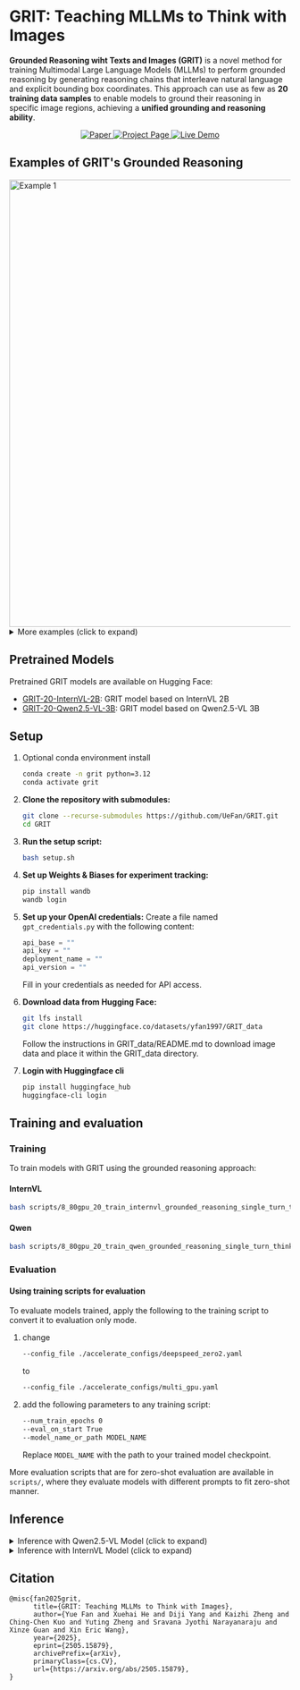 # GRIT: Teaching MLLMs to Think with Images

**Grounded Reasoning wiht Texts and Images (GRIT)** is a novel method for training Multimodal Large Language Models (MLLMs) to perform grounded reasoning by generating reasoning chains that interleave natural language and explicit bounding box coordinates. This approach can use as few as **20 training data samples** to enable models to ground their reasoning in specific image regions, achieving a **unified grounding and reasoning ability**.

<div align="center">
  <a href="https://arxiv.org/abs/2505.15879">
    <img src="https://img.shields.io/badge/Paper-arXiv-red?style=flat-square" alt="Paper">
  </a>
  <a href="https://grounded-reasoning.github.io">
    <img src="https://img.shields.io/badge/Project-Page-blue?style=flat-square" alt="Project Page">
  </a>
  <a href="https://651494eb3c6ed1083b.gradio.live">
    <img src="https://img.shields.io/badge/Live-Demo-green?style=flat-square" alt="Live Demo">
  </a>
</div>

## Examples of GRIT's Grounded Reasoning

<img src="readme_images/eg1.png" alt="Example 1" width="800">

<details>
<summary>More examples (click to expand)</summary>

<img src="readme_images/eg2.png" alt="Example 2" width="800">

<img src="readme_images/eg3.png" alt="Example 3" width="800">

</details>

## Pretrained Models

Pretrained GRIT models are available on Hugging Face:

- [GRIT-20-InternVL-2B](https://huggingface.co/yfan1997/GRIT-20-InternVL-2B): GRIT model based on InternVL 2B
- [GRIT-20-Qwen2.5-VL-3B](https://huggingface.co/yfan1997/GRIT-20-Qwen2.5-VL-3B): GRIT model based on Qwen2.5-VL 3B

## Setup

1. Optional conda environment install
    ```bash
    conda create -n grit python=3.12
    conda activate grit
    ```
2. **Clone the repository with submodules:**
   ```bash
   git clone --recurse-submodules https://github.com/UeFan/GRIT.git
   cd GRIT
   ```
3. **Run the setup script:**
   ```bash
   bash setup.sh
   ```
4. **Set up Weights & Biases for experiment tracking:**
   ```bash
   pip install wandb
   wandb login
   ```

5. **Set up your OpenAI credentials:**
   Create a file named `gpt_credentials.py` with the following content:
   ```python
   api_base = ""
   api_key = ""
   deployment_name = ""
   api_version = ""
   ```
   Fill in your credentials as needed for API access.

6. **Download data from Hugging Face:**
   ```bash
   git lfs install
   git clone https://huggingface.co/datasets/yfan1997/GRIT_data
   ```
   Follow the instructions in GRIT_data/README.md to download image data and place it within the GRIT_data directory.
7. **Login with Huggingface cli**
    ```bash
    pip install huggingface_hub
    huggingface-cli login
    ```


## Training and evaluation

### Training

To train models with GRIT using the grounded reasoning approach:

#### InternVL
```bash
bash scripts/8_80gpu_20_train_internvl_grounded_reasoning_single_turn_think_rethink.sh
```

#### Qwen
```bash
bash scripts/8_80gpu_20_train_qwen_grounded_reasoning_single_turn_think_rethink.sh
```

### Evaluation

#### Using training scripts for evaluation
To evaluate models trained, apply the following to the training script to convert it to evaluation only mode.

1. change 
    ```bash
    --config_file ./accelerate_configs/deepspeed_zero2.yaml
    ```
    to 
    ```bash
    --config_file ./accelerate_configs/multi_gpu.yaml
    ```

2. add the following parameters to any training script:
    ```bash
    --num_train_epochs 0
    --eval_on_start True 
    --model_name_or_path MODEL_NAME
    ```

    Replace `MODEL_NAME` with the path to your trained model checkpoint.


More evaluation scripts that are for zero-shot evaluation are available in `scripts/`, where they evaluate models with different prompts to fit zero-shot manner.


## Inference

<details>
<summary>Inference with Qwen2.5-VL Model (click to expand)</summary>

```python
import re
import torch
from transformers import Qwen2_5_VLForConditionalGeneration, AutoProcessor
from qwen_vl_utils import process_vision_info  # From the GRIT repo

# Load model and processor
model_id = "yfan1997/GRIT-20-Qwen2.5-VL-3B"  # or your local checkpoint path
model = Qwen2_5_VLForConditionalGeneration.from_pretrained(
    model_id,
    torch_dtype="bfloat16",
    device_map={"": 0},
    attn_implementation="flash_attention_2",
).eval()

processor = AutoProcessor.from_pretrained(model_id)

# Prepare input
image_path = "path/to/your/image.jpg"
query = "Ask a question here."

# Format prompt with GRIT thinking structure
prompt_suffix = (
    " First, think between <think> and </think> while output necessary "
    "coordinates needed to answer the question in JSON with key 'bbox_2d'. "
    "Then, based on the thinking contents and coordinates, rethink between "
    "<rethink> </rethink> and then answer the question after <answer>.\n"
)

# Create messages
messages = [
    {
        "role": "user",
        "content": [
            {"type": "image", "image": image_path},
            {"type": "text", "text": f"Question: {query}{prompt_suffix}"},
        ],
    }
]

# Apply chat template
chat_text = processor.apply_chat_template(
    messages, tokenize=False, add_generation_prompt=True
)

# Process inputs
img_inputs, vid_inputs = process_vision_info(messages)
inputs = processor(
    text=[chat_text],
    images=img_inputs,
    videos=vid_inputs,
    padding=True,
    return_tensors="pt",
).to(model.device)

# Run inference
generation_config = model.generation_config
generation_config.max_new_tokens = 1024
generation_config.temperature = 0.001
generation_config.top_k = 1
generation_config.top_p = 0.0

with torch.inference_mode():
    gen_ids = model.generate(**inputs, generation_config=generation_config)

output = processor.batch_decode(
    gen_ids[:, inputs.input_ids.shape[1]:],
    skip_special_tokens=True,
    clean_up_tokenization_spaces=False,
)[0]

# Parse bounding boxes
bbox_regex = re.compile(r"\b\d+,\s*\d+,\s*\d+,\s*\d+\b")
bboxes = []
for match in bbox_regex.findall(output):
    try:
        x1, y1, x2, y2 = map(int, match.split(","))
        bboxes.append((x1, y1, x2, y2))
    except ValueError:
        pass

print(f"Output: {output}")
print(f"Detected bounding boxes: {bboxes}")
```

For a complete implementation with visualization, see `gradio_qwen.py` in the repository.
</details>

<details>
<summary>Inference with InternVL Model (click to expand)</summary>

```python
import torch
from transformers import AutoTokenizer, AutoModel
from internvl.model.internvl_chat.modeling_internvl_chat import InternVLChatModel
from internvl.train.dataset import build_transform, dynamic_preprocess
from PIL import Image
import torchvision.transforms as T
from torchvision.transforms.functional import InterpolationMode

# 1. Load model and tokenizer
model_path = "yfan1997/GRIT-20-InternVL-2B"  # or path to your fine-tuned GRIT model
model = InternVLChatModel.from_pretrained(
    model_path,
    torch_dtype=torch.bfloat16,
    use_flash_attn=True,
    trust_remote_code=True
).eval().cuda()

tokenizer = AutoTokenizer.from_pretrained(
    model_path, 
    trust_remote_code=True, 
    use_fast=False
)

# 2. Helper functions for image processing
def load_image(image_file, input_size=448, max_num=5):
    image = Image.open(image_file).convert('RGB')
    transform = build_transform(False,input_size=input_size)
    images = dynamic_preprocess(image, image_size=input_size, use_thumbnail=True, max_num=max_num)
    pixel_values = [transform(image) for image in images]
    pixel_values = torch.stack(pixel_values)
    return pixel_values

# 3. Load and process image
# Prepare input
image_path = "path/to/your/image.jpg"
query = "Ask a question here."

pixel_values = load_image(image_path, max_num=5).to(torch.bfloat16).cuda()

# 4. Prepare prompt
prompt_suffix = (
    " First, think between <think> and </think> while output necessary "
    "coordinates needed to answer the question in JSON with key 'bbox_2d'. "
    "Then, based on the thinking contents and coordinates, rethink between "
    "<rethink> </rethink> and then answer the question after <answer>.\n"
)
question = '<image>\nQuestion: ' + query + prompt_suffix

# 5. Generate response
generation_config = dict(max_new_tokens=1024, temperature=0.001, top_k=1, top_p=0.)
response = model.chat(tokenizer, pixel_values, question, generation_config)

print(f'User: {question}\nAssistant: {response}')
```

Note: The InternVL model uses a different coordinate format ([x1,y1,x2,y2] with range [0, 1000]) compared to the Qwen model's format.
</details>

## Citation

```
@misc{fan2025grit,
      title={GRIT: Teaching MLLMs to Think with Images}, 
      author={Yue Fan and Xuehai He and Diji Yang and Kaizhi Zheng and Ching-Chen Kuo and Yuting Zheng and Sravana Jyothi Narayanaraju and Xinze Guan and Xin Eric Wang},
      year={2025},
      eprint={2505.15879},
      archivePrefix={arXiv},
      primaryClass={cs.CV},
      url={https://arxiv.org/abs/2505.15879}, 
}
``` 
